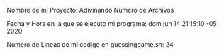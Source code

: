 Nombre de mi Proyecto: Adivinando Numero de Archivos

Fecha y Hora en la que se ejecuto mi programa:
dom jun 14 21:15:10 -05 2020

Numero de Lineas de mi codigo en guessinggame.sh:
24
